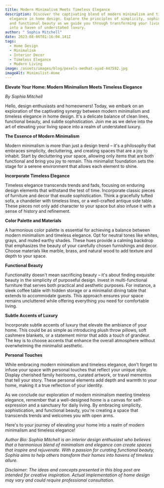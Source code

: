 ```yaml
---
title: Modern Minimalism Meets Timeless Elegance
description: Discover the captivating blend of modern minimalism and timeless
  elegance in home design. Explore the principles of simplicity, sophistication,
  and functional beauty as we guide you through transforming your living space
  into a haven of understated luxury.
author: " Sophia Mitchell"
date: 2023-08-06T01:16:04.141Z
tags:
  - Home Design
  - Minimalism
  - Interior Decor
  - Timeless Elegance
  - Modern Living
image: /assets/images/blog/pexels-medhat-ayad-447592.jpg
imageAlt: Minimilist-Home
---
```

<!--StartFragment-->

**Elevate Your Home: Modern Minimalism Meets Timeless Elegance**

*By Sophia Mitchell*

Hello, design enthusiasts and homeowners! Today, we embark on an exploration of the captivating synergy between modern minimalism and timeless elegance in home design. It's a delicate balance of clean lines, functional beauty, and subtle sophistication. Join me as we delve into the art of elevating your living space into a realm of understated luxury.

**The Essence of Modern Minimalism**

Modern minimalism is more than just a design trend – it's a philosophy that embraces simplicity, decluttering, and creating spaces that are a joy to inhabit. Start by decluttering your space, allowing only items that are both functional and bring you joy to remain. This minimalist foundation sets the stage for a serene environment that allows each element to shine.

**Incorporate Timeless Elegance**

Timeless elegance transcends trends and fads, focusing on enduring design elements that withstand the test of time. Incorporate classic pieces of furniture and decor that exude sophistication. Think a gracefully tufted sofa, a chandelier with timeless lines, or a well-crafted antique side table. These pieces not only add character to your space but also infuse it with a sense of history and refinement.

**Color Palette and Materials**

A harmonious color palette is essential for achieving a balance between modern minimalism and timeless elegance. Opt for neutral tones like whites, grays, and muted earthy shades. These hues provide a calming backdrop that emphasizes the beauty of your carefully chosen furnishings and decor. Choose materials like marble, brass, and natural wood to add texture and depth to your space.

**Functional Beauty**

Functionality doesn't mean sacrificing beauty – it's about finding exquisite beauty in the simplicity of purposeful design. Invest in multi-functional furniture that serves both practical and aesthetic purposes. For instance, a sleek coffee table with hidden storage or a minimalist dining table that extends to accommodate guests. This approach ensures your space remains uncluttered while offering everything you need for comfortable living.

**Subtle Accents of Luxury**

Incorporate subtle accents of luxury that elevate the ambiance of your home. This could be as simple as introducing plush throw pillows, soft cashmere blankets, or a statement mirror that adds a touch of grandeur. The key is to choose accents that enhance the overall atmosphere without overwhelming the minimalist aesthetic.

**Personal Touches**

While embracing modern minimalism and timeless elegance, don't forget to infuse your space with personal touches that reflect your unique style. Display cherished family heirlooms, curated artwork, or travel mementos that tell your story. These personal elements add depth and warmth to your home, making it a true reflection of your identity.

As we conclude our exploration of modern minimalism meeting timeless elegance, remember that a well-designed home is a canvas for self-expression and a sanctuary for daily living. By embracing simplicity, sophistication, and functional beauty, you're creating a space that transcends trends and welcomes you with open arms.

Here's to your journey of elevating your home into a realm of modern minimalism and timeless elegance!

*Author Bio: Sophia Mitchell is an interior design enthusiast who believes that a harmonious blend of minimalism and elegance can create spaces that inspire and rejuvenate. With a passion for curating functional beauty, Sophia aims to help others transform their homes into havens of timeless allure.*

*Disclaimer: The ideas and concepts presented in this blog post are intended for creative inspiration. Actual implementation of home design may vary and could require professional consultation.*

<!--EndFragment-->